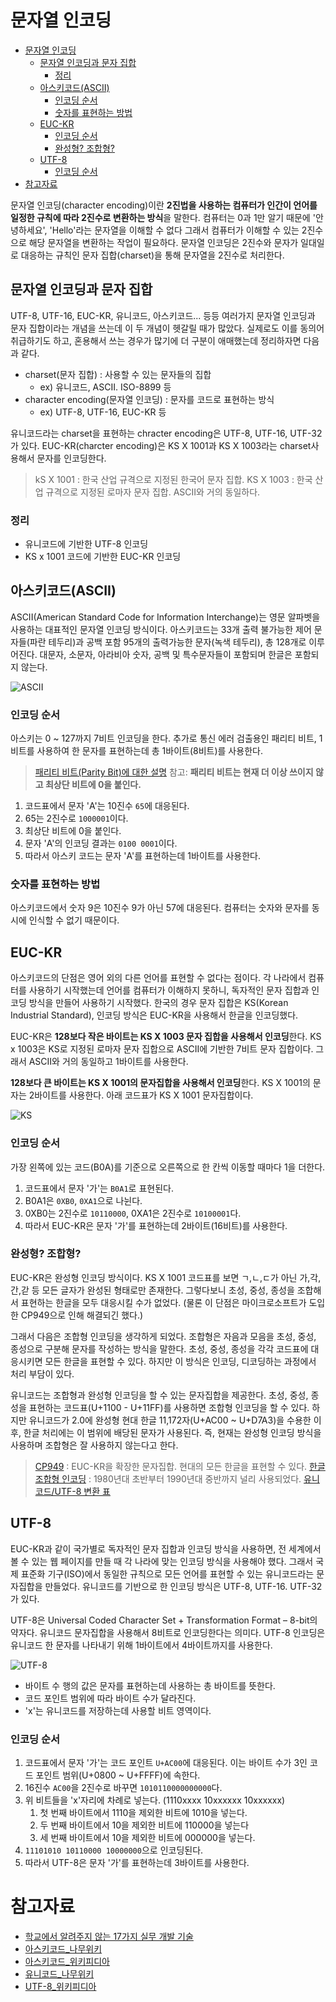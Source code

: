# 문자열 인코딩
- [문자열 인코딩](#문자열-인코딩)
  - [문자열 인코딩과 문자 집합](#문자열-인코딩과-문자-집합)
    - [정리](#정리)
  - [아스키코드(ASCII)](#아스키코드ascii)
    - [인코딩 순서](#인코딩-순서)
    - [숫자를 표현하는 방법](#숫자를-표현하는-방법)
  - [EUC-KR](#euc-kr)
    - [인코딩 순서](#인코딩-순서-1)
    - [완성형? 조합형?](#완성형-조합형)
  - [UTF-8](#utf-8)
    - [인코딩 순서](#인코딩-순서-2)
- [참고자료](#참고자료)

문자열 인코딩(character encoding)이란 **2진법을 사용하는 컴퓨터가 인간이 언어를 일정한 규칙에 따라 2진수로 변환하는 방식**을 말한다. 컴퓨터는 0과 1만 알기 때문에 '안녕하세요', 'Hello'라는 문자열을 이해할 수 없다 그래서 컴퓨터가 이해할 수 있는 2진수으로 해당 문자열을 변환하는 작업이 필요하다.  문자열 인코딩은 2진수와 문자가 일대일로 대응하는 규칙인 문자 집합(charset)을 통해 문자열을 2진수로 처리한다. 

## 문자열 인코딩과 문자 집합
UTF-8, UTF-16, EUC-KR, 유니코드, 아스키코드... 등등 여러가지 문자열 인코딩과 문자 집합이라는 개념을 쓰는데 이 두 개념이 헷갈릴 때가 많았다. 실제로도 이를 동의어 취급하기도 하고, 혼용해서 쓰는 경우가 많기에 더 구분이 애매했는데 정리하자면 다음과 같다.

- charset(문자 집합) : 사용할 수 있는 문자들의 집합
  - ex) 유니코드, ASCII. ISO-8899 등
- character encoding(문자열 인코딩) : 문자를 코드로 표현하는 방식
  - ex) UTF-8, UTF-16, EUC-KR 등

유니코드라는 charset을 표현하는 chracter encoding은 UTF-8, UTF-16, UTF-32가 있다.
EUC-KR(charcter encoding)은 KS X 1001과 KS X 1003라는 charset사용해서 문자를 인코딩한다.

> kS X 1001 : 한국 산업 규격으로 지정된 한국어 문자 집합.
> KS X 1003 : 한국 산업 규격으로 지정된 로마자 문자 집합. ASCII와 거의 동일하다.

### 정리
- 유니코드에 기반한 UTF-8 인코딩
- KS x 1001 코드에 기반한 EUC-KR 인코딩

## 아스키코드(ASCII)
ASCII(American Standard Code for Information Interchange)는 영문 알파벳을 사용하는 대표적인 문자열 인코딩 방식이다. 아스키코드는 33개 출력 불가능한 제어 문자들(파란 테두리)과 공백 포함 95개의 출력가능한 문자(녹색 테두리), 총 128개로 이루어진다. 대문자, 소문자, 아라비아 숫자, 공백 및 특수문자들이 포함되며 한글은 포함되지 않는다. 

![ASCII](./images/ASCII.jpg)

### 인코딩 순서
아스키는 0 ~ 127까지 7비트 인코딩을 한다. 추가로 통신 에러 검출용인 패리티 비트, 1비트를 사용하여 한 문자를 표현하는데 총 1바이트(8비트)를 사용한다.


> [패리티 비트(Parity Bit)에 대한 설명](https://m.blog.naver.com/PostView.nhn?blogId=ansdbtls4067&logNo=220886661657&proxyReferer=https:%2F%2Fwww.google.com%2F)
> 참고: **패리티 비트는 현재 더 이상 쓰이지 않고 최상단 비트에 0을 붙인다.**

1. 코드표에서 문자 'A'는 10진수 `65`에 대응된다.
2. 65는 2진수로 `1000001`이다.
3. 최상단 비트에 0을 붙인다.
4. 문자 'A'의 인코딩 결과는 `0100 0001`이다. 
5. 따라서 아스키 코드는 문자 'A'를 표현하는데 1바이트를 사용한다.


### 숫자를 표현하는 방법
아스키코드에서 숫자 9은 10진수 9가 아닌 57에 대응된다. 컴퓨터는 숫자와 문자를 동시에 인식할 수 없기 때문이다. 


## EUC-KR
아스키코드의 단점은 영어 외의 다른 언어를 표현할 수 없다는 점이다. 각 나라에서 컴퓨터를 사용하기 시작했는데 언어를 컴퓨터가 이해하지 못하니, 독자적인 문자 집합과 인코딩 방식을 만들어 사용하기 시작했다. 한국의 경우 문자 집합은 KS(Korean Industrial Standard), 인코딩 방식은 EUC-KR을 사용해서 한글을 인코딩했다. 

EUC-KR은 **128보다 작은 바이트는 KS X 1003 문자 집합을 사용해서 인코딩**한다. KS x 1003은 KS로 지정된 로마자 문자 집합으로 ASCII에 기반한 7비트 문자 집합이다. 그래서 ASCII와 거의 동일하고 1바이트를 사용한다.

**128보다 큰 바이트는 KS X 1001의 문자집합을 사용해서 인코딩**한다. KS X 1001의 문자는 2바이트를 사용한다. 아래 코드표가 KS X 1001 문자집합이다.

![KS](./images/KS.PNG)
 
### 인코딩 순서
가장 왼쪽에 있는 코드(B0A)를 기준으로 오른쪽으로 한 칸씩 이동할 때마다 1을 더한다.

1. 코드표에서 문자 '가'는 `B0A1`로 표현된다.
2. B0A1은 `0XB0`, `0XA1`으로 나뉜다.
3. 0XB0는 2진수로 `10110000`, 0XA1은 2진수로 `10100001`다. 
4. 따라서 EUC-KR은 문자 '가'를 표현하는데 2바이트(16비트)를 사용한다. 


### 완성형? 조합형?
EUC-KR은 완성형 인코딩 방식이다. KS X 1001 코드표를 보면 ㄱ,ㄴ,ㄷ가 아닌 가,각,간,갇 등 모든 글자가 완성된 형태로만 존재한다. 그렇다보니 초성, 중성, 종성을 조합해서 표현하는 한글을 모두 대응시킬 수가 없었다. (물론 이 단점은 마이크로소프트가 도입한 CP949으로 인해 해결되긴 했다.)

그래서 다음은 조합형 인코딩을 생각하게 되었다. 조합형은 자음과 모음을 초성, 중성, 종성으로 구분해 문자를 작성하는 방식을 말한다. 초성, 중성, 종성을 각각 코드표에 대응시키면 모든 한글을 표현할 수 있다. 하지만 이 방식은 인코딩, 디코딩하는 과정에서 처리 부담이 있다. 

유니코드는 조합형과 완성형 인코딩을 할 수 있는 문자집합을 제공한다. 초성, 중성, 종성을 표현하는 코드표(U+1100 - U+11FF)를 사용하면 조합형 인코딩을 할 수 있다. 하지만 유니코드가 2.0에 완성형 현대 한글 11,172자(U+AC00 ~ U+D7A3)을 수용한 이후, 한글 처리에는 이 범위에 배당된 문자가 사용된다. 즉, 현재는 완성형 인코딩 방식을 사용하며 조합형은 잘 사용하지 않는다고 한다.

> [CP949]((https://ko.wikipedia.org/wiki/%EC%BD%94%EB%93%9C_%ED%8E%98%EC%9D%B4%EC%A7%80_949)) : EUC-KR을 확장한 문자집합. 현대의 모든 한글을 표현할 수 있다.
> [한글 조합형 인코딩](https://ko.wikipedia.org/wiki/%ED%95%9C%EA%B8%80_%EC%A1%B0%ED%95%A9%ED%98%95_%EC%9D%B8%EC%BD%94%EB%94%A9) : 1980년대 초반부터 1990년대 중반까지 널리 사용되었다.
> [유니코드/UTF-8 변환 표](https://www.utf8-chartable.de/unicode-utf8-table.pl)

## UTF-8
EUC-KR과 같이 국가별로 독자적인 문자 집합과 인코딩 방식을 사용하면, 전 세계에서 볼 수 있는 웹 페이지를 만들 때 각 나라에 맞는 인코딩 방식을 사용해야 했다. 그래서 국제 표준화 기구(ISO)에서 동일한 규칙으로 모든 언어를 표현할 수 있는 유니코드라는 문자집합을 만들었다. 유니코드를 기반으로 한 인코딩 방식은 UTF-8, UTF-16. UTF-32가 있다. 

UTF-8은 Universal Coded Character Set + Transformation Format – 8-bit의 약자다. 유니코드 문자집합을 사용해서 8비트로 인코딩한다는 의미다. UTF-8 인코딩은 유니코드 한 문자를 나타내기 위해 1바이트에서 4바이트까지를 사용한다. 

![UTF-8](./images/UTF-8.PNG)

- 바이트 수 행의 값은 문자를 표현하는데 사용하는 총 바이트를 뜻한다.
- 코드 포인트 범위에 따라 바이트 수가 달라진다.
- 'x'는 유니코드를 저장하는데 사용할 비트 영역이다.
### 인코딩 순서
1. 코드표에서 문자 '가'는 코드 포인트 `U+AC00`에 대응된다. 이는 바이트 수가 3인 코드 포인트 범위(U+0800 ~ U+FFFF)에 속한다.
2. 16진수 `AC00`을 2진수로 바꾸면 `1010110000000000`다. 
3. 위 비트들을 'x'자리에 차례로 넣는다. (1110xxxx 10xxxxxx 10xxxxxx) 
   1. 첫 번째 바이트에서 1110을 제외한 비트에 1010을 넣는다.
   2. 두 번째 바이트에서 10을 제외한 비트에 110000을 넣는다
   3. 세 번째 바이트에서 10을 제외한 비트에 000000을 넣는다.
4. `11101010 10110000 10000000`으로 인코딩된다.
5. 따라서 UTF-8은 문자 '가'를 표현하는데 3바이트를 사용한다.

# 참고자료
- [학교에서 알려주지 않는 17가지 실무 개발 기술](http://www.kyobobook.co.kr/product/detailViewKor.laf?mallGb=KOR&ejkGb=KOR&barcode=9791162242988)
- [아스키코드_나무위키](https://namu.wiki/w/%EC%95%84%EC%8A%A4%ED%82%A4%20%EC%BD%94%EB%93%9C)
- [아스키코드_위키피디아](https://ko.wikipedia.org/wiki/ASCII)
- [유니코드_나무위키](https://namu.wiki/w/%EC%9C%A0%EB%8B%88%EC%BD%94%EB%93%9C)
- [UTF-8_위키피디아](https://en.wikipedia.org/wiki/UTF-8)